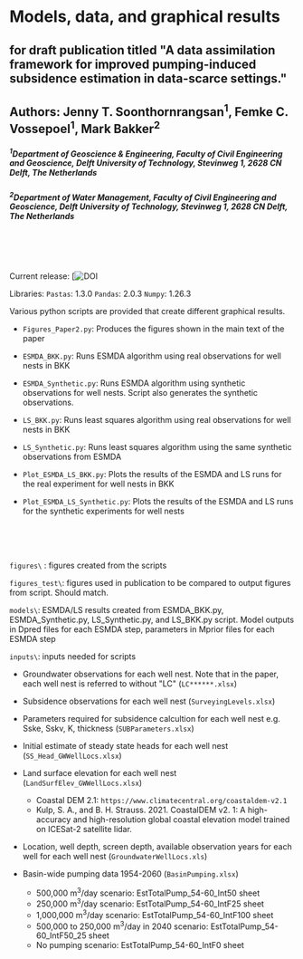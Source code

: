 # Models, data, and graphical results
## for draft publication titled "A data assimilation framework for improved pumping-induced subsidence estimation in data-scarce settings."
## Authors: Jenny T. Soonthornrangsan<sup>1</sup>, Femke C. Vossepoel<sup>1</sup>, Mark Bakker<sup>2</sup>
##### <sup>1</sup>Department of Geoscience & Engineering, Faculty of Civil Engineering and Geoscience, Delft University of Technology, Stevinweg 1, 2628 CN Delft, The Netherlands
##### <sup>2</sup>Department of Water Management, Faculty of Civil Engineering and Geoscience, Delft University of Technology, Stevinweg 1, 2628 CN Delft, The Netherlands
<br />
<br />
<br />

Current release:  [![DOI](url)

Libraries:
`Pastas`: 1.3.0
`Pandas`: 2.0.3
`Numpy`: 1.26.3

Various python scripts are provided that create different graphical results.

- `Figures_Paper2.py`: Produces the figures shown in the main text of the paper

- `ESMDA_BKK.py`: Runs ESMDA algorithm using real observations for well nests in BKK

- `ESMDA_Synthetic.py`: Runs ESMDA algorithm using synthetic observations for well nests. Script also generates the synthetic observations.

- `LS_BKK.py`: Runs least squares algorithm using real observations for well nests in BKK

- `LS_Synthetic.py`: Runs least squares algorithm using the same synthetic observations from ESMDA

- `Plot_ESMDA_LS_BKK.py`: Plots the results of the ESMDA and LS runs for the real experiment for well nests in BKK

- `Plot_ESMDA_LS_Synthetic.py`: Plots the results of the ESMDA and LS runs for the synthetic experiments for well nests

<br />
<br />
<br />

`figures\` : figures created from the scripts

`figures_test\`: figures used in publication to be compared to output figures from script. Should match.

`models\`: ESMDA/LS results created from ESMDA_BKK.py, ESMDA_Synthetic.py, LS_Synthetic.py, and LS_BKK.py script. Model outputs in Dpred files for each ESMDA step, parameters in Mprior files for each ESMDA step

`inputs\`: inputs needed for scripts 

- Groundwater observations for each well nest. Note that in the paper, each well nest is referred to without "LC" (`LC******.xlsx`)

- Subsidence observations for each well nest (`SurveyingLevels.xlsx`)

- Parameters required for subsidence calcultion for each well nest e.g. Sske, Sskv, K, thickness (`SUBParameters.xlsx`)

- Initial estimate of steady state heads for each well nest (`SS_Head_GWWellLocs.xlsx`)

- Land surface elevation for each well nest (`LandSurfElev_GWWellLocs.xlsx`)
   - Coastal DEM 2.1: `https://www.climatecentral.org/coastaldem-v2.1`
   - Kulp, S. A., and B. H. Strauss. 2021. CoastalDEM v2. 1: A high-accuracy and high-resolution global coastal elevation model trained on ICESat-2 satellite lidar.

- Location, well depth, screen depth, available observation years for each well for each well nest (`GroundwaterWellLocs.xls`)

- Basin-wide pumping data 1954-2060 (`BasinPumping.xlsx`)
  - 500,000 m<sup>3</sup>/day scenario: EstTotalPump_54-60_Int50 sheet
  - 250,000 m<sup>3</sup>/day scenario: EstTotalPump_54-60_IntF25 sheet
  - 1,000,000 m<sup>3</sup>/day scenario: EstTotalPump_54-60_IntF100 sheet
  - 500,000 to 250,000 m<sup>3</sup>/day in 2040 scenario: EstTotalPump_54-60_IntF50_25 sheet
  - No pumping scenario: EstTotalPump_54-60_IntF0 sheet



